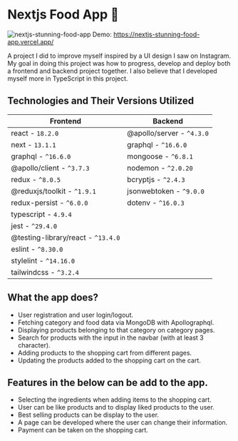 # Nextjs Food App 🍲

![nextjs-stunning-food-app](https://user-images.githubusercontent.com/68701178/215937215-b32a2f2b-4731-4e59-978f-481ed5f3163b.png)
Demo: https://nextjs-stunning-food-app.vercel.app/

A project I did to improve myself inspired by a UI design I saw on Instagram. My goal in doing this project was how to progress, develop and deploy both a frontend and backend project together. I also believe that I developed myself more in TypeScript in this project.

## Technologies and Their Versions Utilized

| Frontend | Backend | 
| -------- | ------- |
| react - `18.2.0` | @apollo/server - `^4.3.0` |
| next  - `13.1.1` | graphql - `^16.6.0` |
| graphql - `^16.6.0` | mongoose - `^6.8.1` |
| @apollo/client - `^3.7.3` | nodemon - `^2.0.20` |
| redux - `^8.0.5` | bcryptjs - `^2.4.3` |
| @reduxjs/toolkit - `^1.9.1` | jsonwebtoken - `^9.0.0` |
| redux-persist - `^6.0.0` | dotenv - `^16.0.3` |
| typescript - `4.9.4` |
| jest - `^29.4.0` |
| @testing-library/react - `^13.4.0` |
| eslint - `^8.30.0` |
| stylelint - `^14.16.0` |
| tailwindcss - `^3.2.4` |

## What the app does?
* User registration and user login/logout.
* Fetching category and food data via MongoDB with Apollographql.
* Displaying products belonging to that category on category pages.
* Search for products with the input in the navbar (with at least 3 character).
* Adding products to the shopping cart from different pages.
* Updating the products added to the shopping cart on the cart.

## Features in the below can be add to the app.
* Selecting the ingredients when adding items to the shopping cart.
* User can be like products and to display liked products to the user.
* Best selling products can be display to the user.
* A page can be developed where the user can change their information.
* Payment can be taken on the shopping cart.
